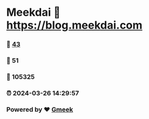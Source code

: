 # Meekdai :link: https://blog.meekdai.com 
### :page_facing_up: [43](https://blog.meekdai.com/tag.html) 
### :speech_balloon: 51 
### :hibiscus: 105325 
### :alarm_clock: 2024-03-26 14:29:57 
### Powered by :heart: [Gmeek](https://github.com/Meekdai/Gmeek)
